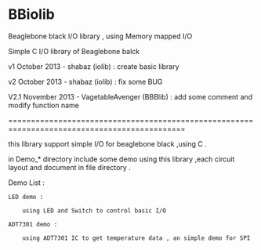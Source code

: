 BBiolib
=======

Beaglebone black I/O library , using Memory mapped I/O

Simple C I/O library of Beaglebone balck

v1 	October 2013 - shabaz (iolib) : create basic library 

v2 	October 2013 - shabaz (iolib) : fix some BUG

V2.1	November 2013 - VagetableAvenger (BBBlib) : add some comment and modify function name

=============================================================================================

this library support simple I/O for beaglebone black ,using C .

in Demo_* directory include some demo using this library ,each circuit layout and document in file directory .


Demo List :

	LED demo :

		using LED and Switch to control basic I/O

	ADT7301 demo :

		using ADT7301 IC to get temperature data , an simple demo for SPI


